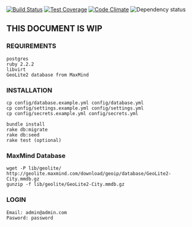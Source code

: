 [![Build Status](https://travis-ci.org/virtio/VirtAdmin.svg?branch=master)](https://travis-ci.org/virtio/VirtAdmin)
[![Test Coverage](https://codeclimate.com/github/virtio/VirtAdmin/badges/coverage.svg)](https://codeclimate.com/github/virtio/VirtAdmin/coverage)
[![Code Climate](https://codeclimate.com/github/virtio/VirtAdmin/badges/gpa.svg)](https://codeclimate.com/github/virtio/VirtAdmin)
![Dependency status](https://gemnasium.com/f7698bd38ca0cd10ad57fd50dc5a915f.svg)

## THIS DOCUMENT IS WIP

### REQUIREMENTS

```
postgres
ruby 2.2.2
libvirt
GeoLite2 database from MaxMind
```

### INSTALLATION

```
cp config/database.example.yml config/database.yml
cp config/settings.example.yml config/settings.yml
cp config/secrets.example.yml config/secrets.yml
```

```
bundle install
rake db:migrate
rake db:seed
rake test (optional)
```

### MaxMind Database

```
wget -P lib/geolite/ http://geolite.maxmind.com/download/geoip/database/GeoLite2-City.mmdb.gz
gunzip -f lib/geolite/GeoLite2-City.mmdb.gz
```

### LOGIN
```
Email: admin@admin.com
Pasword: password
```

